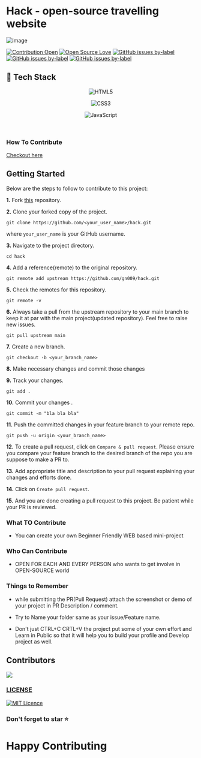 # Hack - open-source travelling website


![image](https://user-images.githubusercontent.com/94965458/194911661-9a70d8cd-2419-4ba4-b6a5-61833552435d.png)

[![Contribution Open](https://img.shields.io/badge/contributions-welcome-brightgreen.svg?style=flat)](https://github.com/gn009/hack/blob/main/CONTRIBUTING.md)
[![Open Source Love](https://badges.frapsoft.com/os/v1/open-source.svg?v=103)](https://github.com/gn009/hack/issues)
[![GitHub issues by-label](https://img.shields.io/github/issues/gn009/hack/good%20first%20issue.svg)](https://github.com/gn009/hack/labels/good%20first%20issue)
[![GitHub issues by-label](https://img.shields.io/github/issues-pr-closed-raw/gn009/hack.svg)](https://github.com/gn009/hack/pulls?q=is%3Apr+is%3Aclosed)
[![GitHub issues by-label](https://img.shields.io/github/issues-pr/gn009/hack.svg)](https://github.com/gn009/hack/pulls?q=is%3Aopen+is%3Apr)


<h2> 🥞 Tech Stack</h2>
<p align="center">
<img alt="HTML5" src="https://img.shields.io/badge/html5-%23fca9ae.svg?style=for-the-badge&logo=html5&logoColor=140200"/>
 </p>
<p align="center">
<img alt="CSS3" src="https://img.shields.io/badge/css3-%23ffd2ce.svg?style=for-the-badge&logo=css3&logoColor=140200"/>
 </p>
<p align="center">
<img alt="JavaScript" src="https://img.shields.io/badge/javascript-%23e4626b.svg?style=for-the-badge&logo=javascript&logoColor=%23F7DF1E"/>
  </p>
<br>

### How To Contribute

[Checkout here](https://github.com/gn009/hack/blob/main/CONTRIBUTING.md)

## Getting Started

Below are the steps to follow to contribute to this project:

**1.** Fork [this](https://github.com/gn009/hack) repository.

**2.** Clone your forked copy of the project.

```
git clone https://github.com/<your_user_name>/hack.git
```

where `your_user_name` is your GitHub username.

**3.** Navigate to the project directory.

```
cd hack
```

**4.** Add a reference(remote) to the original repository.

```
git remote add upstream https://github.com/gn009/hack.git
```

**5.** Check the remotes for this repository.

```
git remote -v
```

**6.** Always take a pull from the upstream repository to your main branch to keep it at par with the main project(updated repository). Feel free to raise new issues.

```
git pull upstream main
```

**7.** Create a new branch.

```
git checkout -b <your_branch_name>
```

**8.** Make necessary changes and commit those changes

**9.** Track your changes.

```
git add .
```

**10.** Commit your changes .

```
git commit -m "bla bla bla"
```

**11.** Push the committed changes in your feature branch to your remote repo.

```
git push -u origin <your_branch_name>
```

**12.** To create a pull request, click on `Compare & pull request`. Please ensure you compare your feature branch to the desired branch of the repo you are suppose to make a PR to.

**13.** Add appropriate title and description to your pull request explaining your changes and efforts done.

**14.** Click on `Create pull request`.

**15.** And you are done creating a pull request to this project. Be patient while your PR is reviewed.


### What TO Contribute

- You can create your own Beginner Friendly WEB based mini-project 

### Who Can Contribute

- OPEN FOR EACH AND EVERY PERSON who wants to get involve in OPEN-SOURCE world

### Things to Remember

- while submitting the PR(Pull Request) attach the screenshot or demo of your project in PR Description / comment.

- Try to Name your folder same as your issue/Feature name.

- Don't just CTRL+C CRTL+V the project put some of your own effort and Learn in Public so that it will help you to build your profile and Develop project as well.

## Contributors

<a href="https://github.com/gn009/hack/graphs/contributors">
  <img src="https://contrib.rocks/image?repo=gn009/hack" />
</a>

### [LICENSE](https://github.com/gn009/hack/blob/main/LICENSE)

[![MIT Licence](https://badges.frapsoft.com/os/mit/mit.svg?v=103)](https://github.com/gn009/hack/blob/main/LICENSE)

### Don't forget to star  ⭐

# Happy Contributing
